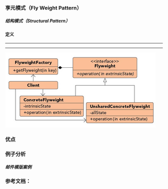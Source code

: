 ### 享元模式（Fly Weight Pattern）

##### 结构模式（Structural Pattern）

#### 定义

******

******

![Fly_Weight Pattern UML](../images/fly_weight_pattern.png)


### 优点

### 例子分析

##### 邮件模版案例




### 参考文档：
